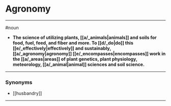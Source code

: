 # Agronomy
---
#noun
- **The science of utilizing plants, [[a/_animals|animals]] and soils for food, fuel, feed, and fiber and more. To [[d/_do|do]] this [[e/_effectively|effectively]] and sustainably, [[a/_agronomy|agronomy]] [[e/_encompasses|encompasses]] work in the [[a/_areas|areas]] of plant genetics, plant physiology, meteorology, [[a/_animal|animal]] sciences and soil science.**
---
### Synonyms
- [[husbandry]]
---
